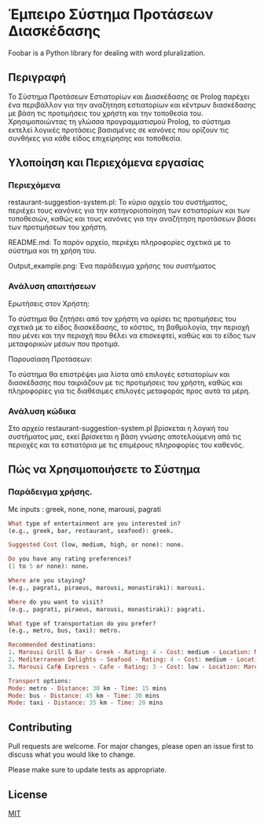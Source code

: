 # Έμπειρο Σύστημα Προτάσεων Διασκέδασης

Foobar is a Python library for dealing with word pluralization.

## Περιγραφή

Το Σύστημα Προτάσεων Εστιατορίων και Διασκέδασης σε Prolog παρέχει ένα περιβάλλον για την αναζήτηση εστιατορίων και κέντρων διασκέδασης με βάση τις προτιμήσεις του χρήστη και την τοποθεσία του. Χρησιμοποιώντας τη γλώσσα προγραμματισμού Prolog, το σύστημα εκτελεί λογικές προτάσεις βασισμένες σε κανόνες που ορίζουν τις συνθήκες για κάθε είδος επιχείρησης και τοποθεσία.

## Υλοποίηση και Περιεχόμενα εργασίας

### Περιεχόμενα

restaurant-suggestion-system.pl: Το κύριο αρχείο του συστήματος, περιέχει τους κανόνες για την κατηγοριοποίηση των εστιατορίων και των τοποθεσιών, καθώς και τους κανόνες για την αναζήτηση προτάσεων βάσει των προτιμήσεων του χρήστη.

README.md: Το παρόν αρχείο, περιέχει πληροφορίες σχετικά με το σύστημα και τη χρήση του.

Output_example.png: Ένα παράδειγμα χρήσης του συστήματος

### Ανάλυση απαιτήσεων

Ερωτήσεις στον Χρήστη:

Το σύστημα θα ζητήσει από τον χρήστη να ορίσει τις προτιμήσεις του σχετικά με το είδος διασκέδασης, το κόστος, τη βαθμολογία, την περιοχή που μένει και την περιοχή που θέλει να επισκεφτεί, καθώς και το είδος των μεταφορικών μέσων που προτιμά.

Παρουσίαση Προτάσεων:

Το σύστημα θα επιστρέψει μια λίστα από επιλογές εστιατορίων και διασκέδασης που ταιριάζουν με τις προτιμήσεις του χρήστη, καθώς και πληροφορίες για τις διαθέσιμες επιλογές μεταφοράς προς αυτά τα μέρη.

### Ανάλυση κώδικα

Στο αρχείο restaurant-suggestion-system.pl βρίσκεται η λογική του συστήματος μας, εκεί βρίσκεται η βάση γνώσης αποτελούμενη από τις περιοχές και τα εστιατόρια με τις επιμέρους πληροφορίες του καθενός.

## Πώς να Χρησιμοποιήσετε το Σύστημα

### Παράδειγμα χρήσης.

Με inputs : greek, none, none, marousi, pagrati

```prolog
What type of entertainment are you interested in?
(e.g., greek, bar, restaurant, seafood): greek.

Suggested Cost (low, medium, high, or none): none.

Do you have any rating preferences?
(1 to 5 or none): none.

Where are you staying?
(e.g., pagrati, piraeus, marousi, monastiraki): marousi.

Where do you want to visit?
(e.g., pagrati, piraeus, marousi, monastiraki): pagrati.

What type of transportation do you prefer?
(e.g., metro, bus, taxi): metro.

Recommended destinations:
1. Marousi Grill & Bar - Greek - Rating: 4 - Cost: medium - Location: Marousi
2. Mediterranean Delights - Seafood - Rating: 4 - Cost: medium - Location: Marousi
3. Marousi Café Express - Cafe - Rating: 3 - Cost: low - Location: Marousi

Transport options:
Mode: metro - Distance: 30 km - Time: 15 mins
Mode: bus - Distance: 45 km - Time: 30 mins
Mode: taxi - Distance: 35 km - Time: 20 mins
```

## Contributing

Pull requests are welcome. For major changes, please open an issue first
to discuss what you would like to change.

Please make sure to update tests as appropriate.

## License

[MIT](https://choosealicense.com/licenses/mit/)
